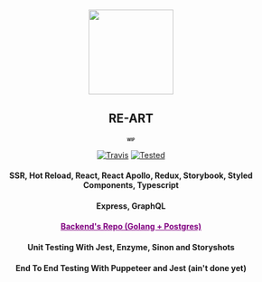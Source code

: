 <h1 align="center">
    <a href="http://re-art.store">
      <img src="https://i.imgur.com/CTIVNUr.png" width="150" height="150"/>
    </a>
    <h2 align="center">RE-ART</p>
    <h2 align="center" style="font-size: 0.5em">WIP</p>
</h1>

<p align="center">
    <a href="https://travis-ci.org/slyshadow/RE-ART"><img src="https://travis-ci.org/slyshadow/RE-ART.svg?branch=master" alt=Travis CI Build Status></a>
    <a href="https://github.com/facebook/jest"><img src="https://jestjs.io/img/jest-badge.svg" alt=Tested with Jest></a>
</p>

<h4 align="center">SSR, Hot Reload, React, React Apollo, Redux, Storybook, Styled Components, Typescript</h3>
<h4 align="center">Express, GraphQL</h3>
<h4 align="center">
    <a href="https://github.com/slyshadow/RE-ART-BACKEND" style="color:purple">
        Backend's Repo (Golang + Postgres) 
    </a>
</h4>
<h4 align="center">Unit Testing With Jest, Enzyme, Sinon and Storyshots</h4>
<h4 align="center">End To End Testing With Puppeteer and Jest (ain't done yet)</h4>


